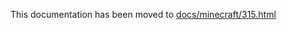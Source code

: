 This documentation has been moved to [docs/minecraft/315.html](https://sel-project.github.io/sel-utils/minecraft/315.html)
